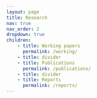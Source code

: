 ```yaml
---
layout: page
title: Research
nav: true
nav_order: 2
dropdown: true
children: 
    - title: Working papers
      permalink: /working/
    - title: divider    
    - title: Publications
      permalink: /publications/
    - title: divider
    - title: Reports
      permalink: /reports/
---
```




